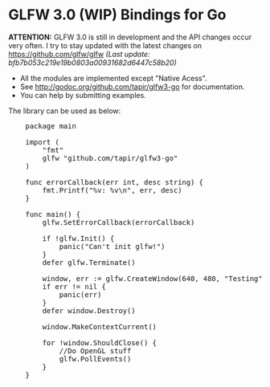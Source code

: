 GLFW 3.0 (WIP) Bindings for Go
==============================

**ATTENTION:** GLFW 3.0 is still in development and the API changes occur very often. I try to stay updated with the latest changes on https://github.com/glfw/glfw _(Last update: bfb7b053c219e19b0803a00931682d6447c58b20)_

* All the modules are implemented except "Native Acess".
* See http://godoc.org/github.com/tapir/glfw3-go for documentation.
* You can help by submitting examples.

The library can be used as below:
<pre>
	package main
	
	import (
		"fmt"
		glfw "github.com/tapir/glfw3-go"
	)
	
	func errorCallback(err int, desc string) {
		fmt.Printf("%v: %v\n", err, desc)
	}
	
	func main() {
		glfw.SetErrorCallback(errorCallback)
	
		if !glfw.Init() {
			panic("Can't init glfw!")
		}
		defer glfw.Terminate()
	
		window, err := glfw.CreateWindow(640, 480, "Testing", nil, nil)
		if err != nil {
			panic(err)
		}
		defer window.Destroy()
	
		window.MakeContextCurrent()
	
		for !window.ShouldClose() {
			//Do OpenGL stuff
			glfw.PollEvents()
		}
	}
</pre>
